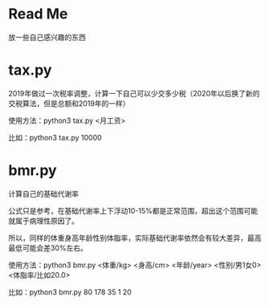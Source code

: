 # Read Me
放一些自己感兴趣的东西

# tax.py
2019年做过一次税率调整，计算一下自己可以少交多少税（2020年以后换了新的交税算法，但是总额和2019年的一样）

使用方法：python3 tax.py <月工资>

比如：python3 tax.py 10000

# bmr.py
计算自己的基础代谢率

公式只是参考，在基础代谢率上下浮动10-15%都是正常范围，超出这个范围可能就属于病理性原因了。

所以，同样的体重身高年龄性别体脂率，实际基础代谢率依然会有较大差异，最高最低可能会差30%左右。

使用方法：python3 bmr.py <体重/kg> <身高/cm> <年龄/year> <性别/男1女0> <体脂率/比如20.0>

比如：python3 bmr.py 80 178 35 1 20
